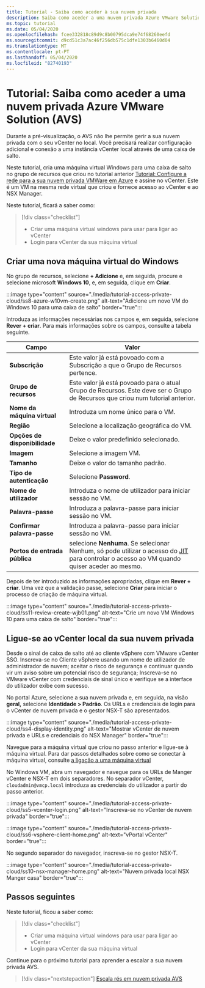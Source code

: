 ```yaml
---
title: Tutorial - Saiba como aceder à sua nuvem privada
description: Saiba como aceder a uma nuvem privada Azure VMware Solution (AVS)
ms.topic: tutorial
ms.date: 05/04/2020
ms.openlocfilehash: fcee332818c89d9c8b00795dca9e74f68260eefd
ms.sourcegitcommit: d9cd51c3a7ac46f256db575c1dfe1303b6460d04
ms.translationtype: MT
ms.contentlocale: pt-PT
ms.lasthandoff: 05/04/2020
ms.locfileid: "82740193"
---
```

# <a name="tutorial-learn-how-to-access-an-azure-vmware-solution-avs-private-cloud"></a>Tutorial: Saiba como aceder a uma nuvem privada Azure VMware Solution (AVS)

Durante a pré-visualização, o AVS não lhe permite gerir a sua nuvem privada com o seu vCenter no local. Você precisará realizar configuração adicional e conexão a uma instância vCenter local através de uma caixa de salto. 

Neste tutorial, cria uma máquina virtual Windows para uma caixa de salto no grupo de recursos que criou no tutorial anterior [Tutorial: Configure a rede para a sua nuvem privada VMWare em Azure](tutorial-configure-networking.md) e assine no vCenter. Este é um VM na mesma rede virtual que criou e fornece acesso ao vCenter e ao NSX Manager. 

Neste tutorial, ficará a saber como:

> [!div class="checklist"]
> * Criar uma máquina virtual windows para usar para ligar ao vCenter
> * Login para vCenter da sua máquina virtual

## <a name="create-a-new-windows-virtual-machine"></a>Criar uma nova máquina virtual do Windows

No grupo de recursos, selecione **+ Adicione** e, em seguida, procure e selecione microsoft **Windows 10**, e, em seguida, clique em **Criar**.

:::image type="content" source="./media/tutorial-access-private-cloud/ss8-azure-w10vm-create.png" alt-text="Adicione um novo VM do Windows 10 para uma caixa de salto" border="true":::

Introduza as informações necessárias nos campos e, em seguida, selecione **Rever + criar**. Para mais informações sobre os campos, consulte a tabela seguinte.

| Campo | Valor |
| --- | --- |
| **Subscrição** | Este valor já está povoado com a Subscrição a que o Grupo de Recursos pertence. |
| **Grupo de recursos** | Este valor já está povoado para o atual Grupo de Recursos. Este deve ser o Grupo de Recursos que criou num tutorial anterior. |
| **Nome da máquina virtual** | Introduza um nome único para o VM. |
| **Região** | Selecione a localização geográfica do VM. |
| **Opções de disponibilidade** | Deixe o valor predefinido selecionado. |
| **Imagem** | Selecione a imagem VM. |
| **Tamanho** | Deixe o valor do tamanho padrão. |
| **Tipo de autenticação**  | Selecione **Password**. |
| **Nome de utilizador** | Introduza o nome de utilizador para iniciar sessão no VM. |
| **Palavra-passe** | Introduza a palavra-passe para iniciar sessão no VM. |
| **Confirmar palavra-passe** | Introduza a palavra-passe para iniciar sessão no VM. |
| **Portos de entrada pública** | selecione **Nenhuma**. Se selecionar Nenhum, só pode utilizar o acesso do [JIT](../security-center/security-center-just-in-time.md#configure-jit-access-from-an-azure-vms-page-) para controlar o acesso ao VM quando quiser aceder ao mesmo.  |

Depois de ter introduzido as informações apropriadas, clique em **Rever + criar**. Uma vez que a validação passe, selecione **Criar** para iniciar o processo de criação de máquina virtual.

:::image type="content" source="./media/tutorial-access-private-cloud/ss11-review-create-wjb01.png" alt-text="Crie um novo VM Windows 10 para uma caixa de salto" border="true":::

## <a name="connect-to-the-local-vcenter-of-your-private-cloud"></a>Ligue-se ao vCenter local da sua nuvem privada

Desde o sinal de caixa de salto até ao cliente vSphere com VMware vCenter SSO. Inscreva-se no Cliente vSphere usando um nome de utilizador de administrador de nuvem; aceitar o risco de segurança e continuar quando vir um aviso sobre um potencial risco de segurança; Inscreva-se no VMware vCenter com credenciais de sinal único e verifique se a interface do utilizador exibe com sucesso.

No portal Azure, selecione a sua nuvem privada e, em seguida, na visão **geral,** selecione **Identidade > Padrão**. Os URLs e credenciais de login para o vCenter de nuvem privada e o gestor NSX-T são apresentados.

:::image type="content" source="./media/tutorial-access-private-cloud/ss4-display-identity.png" alt-text="Mostrar vCenter de nuvem privada e URLs e credenciais do NSX Manager" border="true":::

Navegue para a máquina virtual que criou no passo anterior e ligue-se à máquina virtual. Para dar passos detalhados sobre como se conectar à máquina virtual, consulte [a ligação a uma máquina virtual](../virtual-machines/windows/connect-logon.md#connect-to-the-virtual-machine)

No Windows VM, abra um navegador e navegue para os URLs de Manger vCenter e NSX-T em dois separadores. No separador vCenter, `cloudadmin@vmcp.local` introduza as credenciais do utilizador a partir do passo anterior.

:::image type="content" source="./media/tutorial-access-private-cloud/ss5-vcenter-login.png" alt-text="Inscreva-se no vCenter de nuvem privada" border="true":::

:::image type="content" source="./media/tutorial-access-private-cloud/ss6-vsphere-client-home.png" alt-text="vPortal vCenter" border="true":::

No segundo separador do navegador, inscreva-se no gestor NSX-T.

:::image type="content" source="./media/tutorial-access-private-cloud/ss10-nsx-manager-home.png" alt-text="Nuvem privada local NSX Manger casa" border="true":::

## <a name="next-steps"></a>Passos seguintes

Neste tutorial, ficou a saber como:

> [!div class="checklist"]
> * Criar uma máquina virtual windows para usar para ligar ao vCenter
> * Login para vCenter da sua máquina virtual

Continue para o próximo tutorial para aprender a escalar a sua nuvem privada AVS.

> [!div class="nextstepaction"]
> [Escala rés em nuvem privada AVS](tutorial-scale-private-cloud.md)